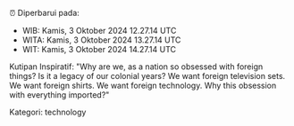 ⏰ Diperbarui pada:
- WIB: Kamis, 3 Oktober 2024 12.27.14 UTC
- WITA: Kamis, 3 Oktober 2024 13.27.14 UTC
- WIT: Kamis, 3 Oktober 2024 14.27.14 UTC

Kutipan Inspiratif:
"Why are we, as a nation so obsessed with foreign things? Is it a legacy of our colonial years? We want foreign television sets. We want foreign shirts. We want foreign technology. Why this obsession with everything imported?"


Kategori: technology

